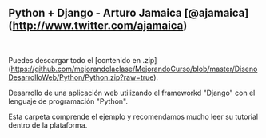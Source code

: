 ## Python + Django - Arturo Jamaica [@ajamaica] (http://www.twitter.com/ajamaica)
<br />


Puedes descargar todo el [contenido en .zip] (https://github.com/mejorandolaclase/MejorandoCurso/blob/master/DisenoDesarrolloWeb/Python/Python.zip?raw=true).

Desarrollo de una aplicación web utilizando el frameworkd "Django" con el lenguaje de programación "Python".

Esta carpeta comprende el ejemplo y recomendamos mucho leer su tutorial dentro de la plataforma.

